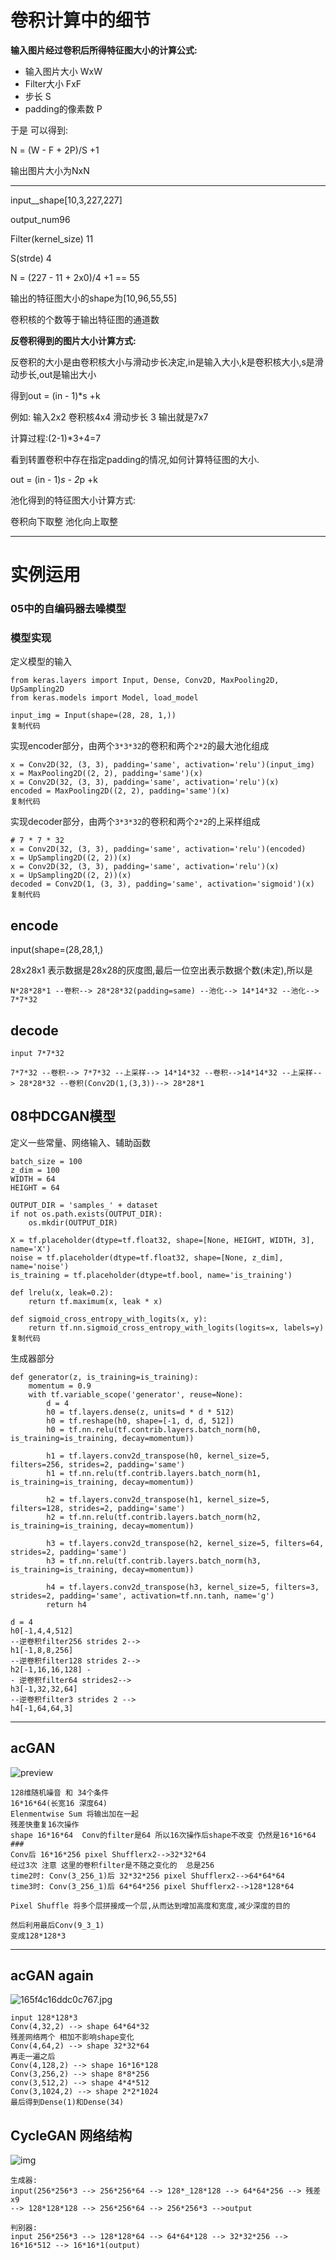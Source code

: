 # 卷积计算中的细节



**输入图片经过卷积后所得特征图大小的计算公式:**

* 输入图片大小 WxW
* Filter大小 FxF
* 步长 S
* padding的像素数 P

于是 可以得到:

N = (W - F + 2P)/S +1

输出图片大小为NxN

---

input__shape[10,3,227,227] 

output_num96

Filter(kernel_size) 11

S(strde) 4

N = (227 - 11 + 2x0)/4 +1 == 55

输出的特征图大小的shape为[10,96,55,55]



卷积核的个数等于输出特征图的通道数



**反卷积得到的图片大小计算方式:**

反卷积的大小是由卷积核大小与滑动步长决定,in是输入大小,k是卷积核大小,s是滑动步长,out是输出大小

得到out = (in - 1)*s +k

例如: 输入2x2 卷积核4x4 滑动步长 3 输出就是7x7

计算过程:(2-1)*3+4=7

看到转置卷积中存在指定padding的情况,如何计算特征图的大小.

out = (in - 1)*s - 2*p +k

池化得到的特征图大小计算方式:

卷积向下取整 池化向上取整

---

# 实例运用

### 05中的自编码器去噪模型

### 模型实现

定义模型的输入

```
from keras.layers import Input, Dense, Conv2D, MaxPooling2D, UpSampling2D
from keras.models import Model, load_model

input_img = Input(shape=(28, 28, 1,))
复制代码
```

实现encoder部分，由两个`3*3*32`的卷积和两个`2*2`的最大池化组成

```
x = Conv2D(32, (3, 3), padding='same', activation='relu')(input_img)
x = MaxPooling2D((2, 2), padding='same')(x)
x = Conv2D(32, (3, 3), padding='same', activation='relu')(x)
encoded = MaxPooling2D((2, 2), padding='same')(x)
复制代码
```

实现decoder部分，由两个`3*3*32`的卷积和两个`2*2`的上采样组成

```
# 7 * 7 * 32
x = Conv2D(32, (3, 3), padding='same', activation='relu')(encoded)
x = UpSampling2D((2, 2))(x)
x = Conv2D(32, (3, 3), padding='same', activation='relu')(x)
x = UpSampling2D((2, 2))(x)
decoded = Conv2D(1, (3, 3), padding='same', activation='sigmoid')(x)
复制代码
```

## encode

input(shape=(28,28,1,)

28x28x1 表示数据是28x28的灰度图,最后一位空出表示数据个数(未定),所以是

```
N*28*28*1 --卷积--> 28*28*32(padding=same) --池化--> 14*14*32 --池化--> 7*7*32
```

## decode

`input 7*7*32`

```
7*7*32 --卷积--> 7*7*32 --上采样--> 14*14*32 --卷积-->14*14*32 --上采样--> 28*28*32 --卷积(Conv2D(1,(3,3))--> 28*28*1 
```



## 08中DCGAN模型

定义一些常量、网络输入、辅助函数

```
batch_size = 100
z_dim = 100
WIDTH = 64
HEIGHT = 64

OUTPUT_DIR = 'samples_' + dataset
if not os.path.exists(OUTPUT_DIR):
    os.mkdir(OUTPUT_DIR)

X = tf.placeholder(dtype=tf.float32, shape=[None, HEIGHT, WIDTH, 3], name='X')
noise = tf.placeholder(dtype=tf.float32, shape=[None, z_dim], name='noise')
is_training = tf.placeholder(dtype=tf.bool, name='is_training')

def lrelu(x, leak=0.2):
    return tf.maximum(x, leak * x)

def sigmoid_cross_entropy_with_logits(x, y):
    return tf.nn.sigmoid_cross_entropy_with_logits(logits=x, labels=y)
复制代码
```

生成器部分

```
def generator(z, is_training=is_training):
    momentum = 0.9
    with tf.variable_scope('generator', reuse=None):
        d = 4
        h0 = tf.layers.dense(z, units=d * d * 512)
        h0 = tf.reshape(h0, shape=[-1, d, d, 512])
        h0 = tf.nn.relu(tf.contrib.layers.batch_norm(h0, is_training=is_training, decay=momentum))
        
        h1 = tf.layers.conv2d_transpose(h0, kernel_size=5, filters=256, strides=2, padding='same')
        h1 = tf.nn.relu(tf.contrib.layers.batch_norm(h1, is_training=is_training, decay=momentum))
        
        h2 = tf.layers.conv2d_transpose(h1, kernel_size=5, filters=128, strides=2, padding='same')
        h2 = tf.nn.relu(tf.contrib.layers.batch_norm(h2, is_training=is_training, decay=momentum))
        
        h3 = tf.layers.conv2d_transpose(h2, kernel_size=5, filters=64, strides=2, padding='same')
        h3 = tf.nn.relu(tf.contrib.layers.batch_norm(h3, is_training=is_training, decay=momentum))
        
        h4 = tf.layers.conv2d_transpose(h3, kernel_size=5, filters=3, strides=2, padding='same', activation=tf.nn.tanh, name='g')
        return h4
```

```shell
d = 4 
h0[-1,4,4,512] 
--逆卷积filter256 strides 2--> 
h1[-1,8,8,256] 
--逆卷积filter128 strides 2-->
h2[-1,16,16,128] -
- 逆卷积filter64 strides2-->
h3[-1,32,32,64] 
--逆卷积filter3 strides 2 -->
h4[-1,64,64,3]
```

---

## acGAN

![preview](https://pic4.zhimg.com/v2-39df5ea8dc99d7faa6ba7a78504958fb_r.jpg)

```
128维随机噪音 和 34个条件
16*16*64(长宽16 深度64)
Elenmentwise Sum 将输出加在一起
残差快重复16次操作
shape 16*16*64  Conv的filter是64 所以16次操作后shape不改变 仍然是16*16*64
###
Conv后 16*16*256 pixel Shufflerx2-->32*32*64
经过3次 注意 这里的卷积filter是不随之变化的  总是256
time2时: Conv(3_256_1)后 32*32*256 pixel Shufflerx2-->64*64*64
time3时: Conv(3_256_1)后 64*64*256 pixel Shufflerx2-->128*128*64

Pixel Shuffle 将多个层拼接成一个层,从而达到增加高度和宽度,减少深度的目的

然后利用最后Conv(9_3_1)
变成128*128*3

```

---

## acGAN  again

![165f4c16ddc0c767.jpg](https://i.loli.net/2020/03/09/TywGF1SJiskUA9c.jpg)

```
input 128*128*3
Conv(4,32,2) --> shape 64*64*32
残差网络两个 相加不影响shape变化
Conv(4,64,2) --> shape 32*32*64
再走一遍之后
Conv(4,128,2) --> shape 16*16*128
Conv(3,256,2) --> shape 8*8*256
conv(3,512,2) --> shape 4*4*512
Conv(3,1024,2) --> shape 2*2*1024
最后得到Dense(1)和Dense(34)
```

## CycleGAN 网络结构

![img](https://user-gold-cdn.xitu.io/2018/9/20/165f4c99c2028e88?imageslim)



```
生成器:
input(256*256*3 --> 256*256*64 --> 128*_128*128 --> 64*64*256 --> 残差x9
--> 128*128*128 --> 256*256*64 --> 256*256*3 -->output

判别器:
input 256*256*3 --> 128*128*64 --> 64*64*128 --> 32*32*256 --> 16*16*512 --> 16*16*1(output)
```

